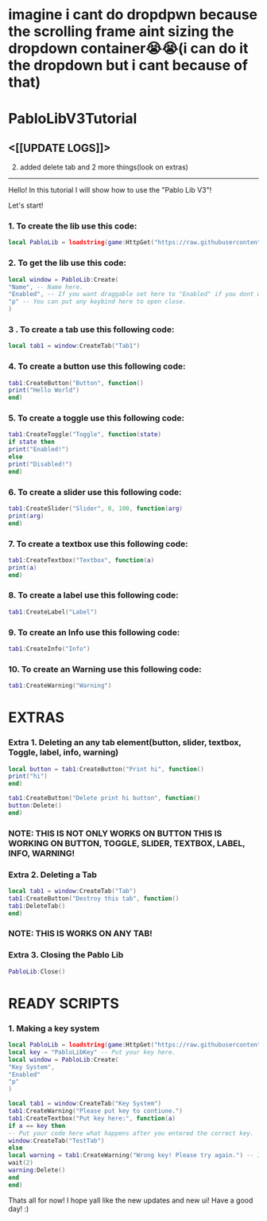 # imagine i cant do dropdpwn because the scrolling frame aint sizing the dropdown container😭😭(i can do it the dropdown but i cant because of that)
# PabloLibV3Tutorial
<[[UPDATE LOGS]]>
------------------------------
2. added delete tab and 2 more things(look on extras)

-------------------------
Hello! In this tutorial I will show how to use the "Pablo Lib V3"!

Let's start!

### 1. To create the lib use this code:
```lua
local PabloLib = loadstring(game:HttpGet("https://raw.githubusercontent.com/BatuKvi123/PabloLibV3/main/PabloLibV3"))()
```

###  2. To get the lib use this code:
```lua
local window = PabloLib:Create(
"Name", -- Name here.
"Enabled", -- If you want draggable set here to "Enabled" if you dont want set to "Disabled".
"p" -- You can put any keybind here to open close.
)
```

### 3 . To create a tab use this following code:
```lua
local tab1 = window:CreateTab("Tab1")
```
### 4. To create a button use this following code:
```lua
tab1:CreateButton("Button", function()
print("Hello World")
end)
```

### 5. To create a toggle use this following code:
```lua
tab1:CreateToggle("Toggle", function(state)
if state then
print("Enabled!")
else
print("Disabled!")
end)
```

### 6. To create a slider use this following code:
```lua
tab1:CreateSlider("Slider", 0, 100, function(arg)
print(arg)
end)
```

### 7. To create a textbox use this following code:
```lua
tab1:CreateTextbox("Textbox", function(a)
print(a)
end)
```

### 8. To create a label use this following code:
```lua
tab1:CreateLabel("Label")
```

### 9. To create an Info use this following code:
```lua
tab1:CreateInfo("Info")
```

### 10. To create an Warning use this following code:
```lua
tab1:CreateWarning("Warning")
```




# EXTRAS
### Extra 1. Deleting an any tab element(button, slider, textbox, Toggle, label, info, warning)
```lua
local button = tab1:CreateButton("Print hi", function()
print("hi")
end)

tab1:CreateButton("Delete print hi button", function()
button:Delete()
end)
```
### NOTE: THIS IS NOT ONLY WORKS ON BUTTON THIS IS WORKING ON BUTTON, TOGGLE, SLIDER, TEXTBOX, LABEL, INFO, WARNING!

### Extra 2. Deleting a Tab
```lua
local tab1 = window:CreateTab("Tab")
tab1:CreateButton("Destroy this tab", function()
tab1:DeleteTab()
end)
```

### NOTE: THIS IS WORKS ON ANY TAB!

### Extra 3. Closing the Pablo Lib
```lua
PabloLib:Close()
```
# READY SCRIPTS
### 1. Making a key system
```lua
local PabloLib = loadstring(game:HttpGet("https://raw.githubusercontent.com/BatuKvi123/PabloLibV3/main/PabloLibV3"))()
local key = "PabloLibKey" -- Put your key here.
local window = PabloLib:Create(
"Key System",
"Enabled"
"p"
)

local tab1 = window:CreateTab("Key System")
tab1:CreateWarning("Please put key to contiune.")
tab1:CreateTextbox("Put key here:", function(a)
if a == key then
-- Put your code here what happens after you entered the correct key.
window:CreateTab("TestTab")
else
local warning = tab1:CreateWarning("Wrong key! Please try again.") -- If the key is wrong it will creates a warning says "Wrong Key! Please try again." after 2 seconds it deletes. 
wait(2)
warning:Delete() 
end
end)
```
Thats all for now! I hope yall like the new updates and new ui!
Have a good day! :)
